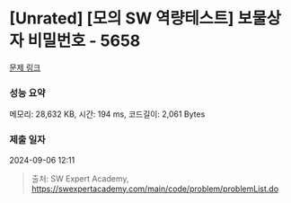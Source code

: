 # [Unrated] [모의 SW 역량테스트] 보물상자 비밀번호 - 5658 

[문제 링크](https://swexpertacademy.com/main/code/problem/problemDetail.do?contestProbId=AWXRUN9KfZ8DFAUo) 

### 성능 요약

메모리: 28,632 KB, 시간: 194 ms, 코드길이: 2,061 Bytes

### 제출 일자

2024-09-06 12:11



> 출처: SW Expert Academy, https://swexpertacademy.com/main/code/problem/problemList.do